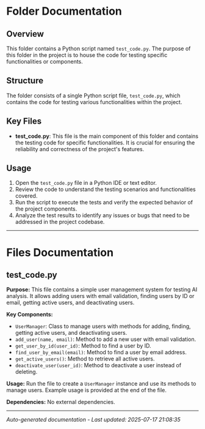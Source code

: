 # Folder Documentation

## Overview
This folder contains a Python script named `test_code.py`. The purpose of this folder in the project is to house the code for testing specific functionalities or components.

## Structure
The folder consists of a single Python script file, `test_code.py`, which contains the code for testing various functionalities within the project.

## Key Files
- **test_code.py**: This file is the main component of this folder and contains the testing code for specific functionalities. It is crucial for ensuring the reliability and correctness of the project's features.

## Usage
1. Open the `test_code.py` file in a Python IDE or text editor.
2. Review the code to understand the testing scenarios and functionalities covered.
3. Run the script to execute the tests and verify the expected behavior of the project components.
4. Analyze the test results to identify any issues or bugs that need to be addressed in the project codebase.

---

# Files Documentation

## test_code.py

**Purpose:** This file contains a simple user management system for testing AI analysis. It allows adding users with email validation, finding users by ID or email, getting active users, and deactivating users.

**Key Components:**
- `UserManager`: Class to manage users with methods for adding, finding, getting active users, and deactivating users.
- `add_user(name, email)`: Method to add a new user with email validation.
- `get_user_by_id(user_id)`: Method to find a user by ID.
- `find_user_by_email(email)`: Method to find a user by email address.
- `get_active_users()`: Method to retrieve all active users.
- `deactivate_user(user_id)`: Method to deactivate a user instead of deleting.

**Usage:** Run the file to create a `UserManager` instance and use its methods to manage users. Example usage is provided at the end of the file.

**Dependencies:** No external dependencies.

---
*Auto-generated documentation - Last updated: 2025-07-17 21:08:35*
